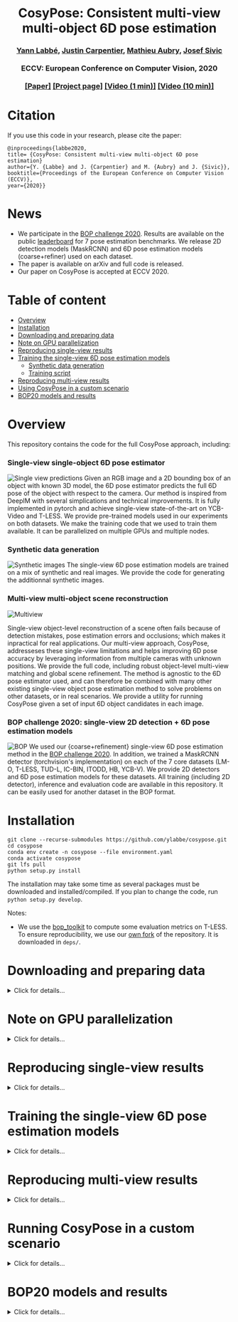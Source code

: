 <h1 align="center">
CosyPose: Consistent multi-view multi-object 6D pose estimation
</h1>

<div align="center">
<h3>
<a href="http://ylabbe.github.io">Yann Labbé</a>,
<a href="https://jcarpent.github.io/">Justin Carpentier</a>,
<a href="http://imagine.enpc.fr/~aubrym/">Mathieu Aubry</a>,
<a href="http://www.di.ens.fr/~josef/">Josef Sivic</a>
<br>
<br>
ECCV: European Conference on Computer Vision, 2020
<br>
<br>
<a href="https://arxiv.org/abs/2008.08465">[Paper]</a>
<a href="https://www.di.ens.fr/willow/research/cosypose/">[Project page]</a>
<a href="https://youtu.be/4QYyEvnrC_o">[Video (1 min)]</a>
<a href="https://youtu.be/MNH_Ez7bcP0">[Video (10 min)]</a>
</h3>
</div>


# Citation
If you use this code in your research, please cite the paper:

```
@inproceedings{labbe2020,
title= {CosyPose: Consistent multi-view multi-object 6D pose estimation}
author={Y. {Labbe} and J. {Carpentier} and M. {Aubry} and J. {Sivic}},
booktitle={Proceedings of the European Conference on Computer Vision (ECCV)},
year={2020}}
```

# News
- We participate in the [BOP challenge 2020](https://bop.felk.cvut.cz/challenges/bop-challenge-2020/). Results are available on the public [leaderboard](https://bop.felk.cvut.cz/leaderboards/) for 7 pose estimation benchmarks. We release 2D detection models (MaskRCNN) and 6D pose estimation models (coarse+refiner) used on each dataset.
- The paper is available on arXiv and full code is released.
- Our paper on CosyPose is accepted at ECCV 2020.

<!-- # TODO -->
<!-- - Add the script for visualization. -->
<!-- - Upload the BOP zip files to gdrive. -->

# Table of content
- [Overview](#overview)
- [Installation](#installation)
- [Downloading and preparing data](#downloading-and-preparing-data)
- [Note on GPU parallelization](#note-on-gpu-parallelization)
- [Reproducing single-view results](#reproducing-single-view-results)
- [Training the single-view 6D pose estimation models](#training-the-single-view-6D-pose-estimation-models)
  - [Synthetic data generation](#synthetic-data-generation)
  - [Training script](#training-script)
- [Reproducing multi-view results](#reproducing-multi-view-results)
- [Using CosyPose in a custom scenario](#using-cosypose-in-a-custom-scenario)
- [BOP20 models and results](#bop20-models-and-results)

# Overview
This repository contains the code for the full CosyPose approach, including:
### Single-view single-object 6D pose estimator
![Single view predictions](images/example_predictions.png)
  Given an RGB image and a 2D bounding box of an object with known 3D model, the 6D pose estimator predicts the full 6D pose of the object with respect to the camera. Our method is inspired from DeepIM with several simplications and technical improvements. It is fully implemented in pytorch and achieve single-view state-of-the-art on YCB-Video and T-LESS. We provide pre-trained models used in our experiments on both datasets. We make the training code that we used to train them available. It can be parallelized on multiple GPUs and multiple nodes.

###  Synthetic data generation
![Synthetic images](images/synthetic_images.png)
The single-view 6D pose estimation models are trained on a mix of synthetic and real images. We provide the code for generating the additionnal synthetic images.

### Multi-view multi-object scene reconstruction
![Multiview](images/multiview.png)

Single-view object-level reconstruction of a scene often fails because of detection mistakes, pose estimation errors and occlusions; which makes it inpractical for real applications. Our multi-view approach, CosyPose, addresseses these single-view limitations and helps improving 6D pose accuracy by leveraging information from multiple cameras with unknown positions. We provide the full code, including robust object-level multi-view matching and global scene refinement. The method is agnostic to the 6D pose estimator used, and can therefore be combined with many other existing single-view object pose estimation method to solve problems on other datasets, or in real scenarios. We provide a utility for running CosyPose given a set of input 6D object candidates in each image.


### BOP challenge 2020: single-view 2D detection + 6D pose estimation models
![BOP](images/bop_datasets.png)
We used our {coarse+refinement} single-view 6D pose estimation method in the [BOP challenge 2020](https://bop.felk.cvut.cz/challenges/bop-challenge-2020/). In addition, we trained a MaskRCNN detector (torchvision's implementation) on each of the 7 core datasets (LM-O, T-LESS, TUD-L, IC-BIN, ITODD, HB, YCB-V). We provide 2D detectors and 6D pose estimation models for these datasets. All training (including 2D detector), inference and evaluation code are available in this repository. It can be easily used for another dataset in the BOP format.


# Installation
```
git clone --recurse-submodules https://github.com/ylabbe/cosypose.git
cd cosypose
conda env create -n cosypose --file environment.yaml
conda activate cosypose
git lfs pull
python setup.py install
```
The installation may take some time as several packages must be downloaded and installed/compiled. If you plan to change the code, run `python setup.py develop`.

Notes:
- We use the [bop_toolkit](https://github.com/thodan/bop_toolkit) to compute some evaluation metrics on T-LESS. To ensure reproducibility, we use our [own fork](https://github.com/ylabbe/bop_toolkit_cosypose) of the repository. It is downloaded in `deps/`.


# Downloading and preparing data
<details>
<summary>Click for details...</summary>

All data used (datasets, models, results, ...) are stored in a directory `local_data` at the root of the repository. Create it with `mkdir local_data` or use a symlink if you want the data to be stored at a different place. We provide the utility `cosypose/scripts/download.py` for downloading required data and models. All of the files can also be [downloaded manually](https://drive.google.com/drive/folders/1JmOYbu1oqN81Dlj2lh6NCAMrC8pEdAtD?usp=sharing).

## BOP Datasets
For both T-LESS and YCB-Video, we use the datasets in the [BOP format](https://bop.felk.cvut.cz/datasets/). If you already have them on your disk, place them in `local_data/bop_datasets`. Alternatively, you can download it using :
```
python -m cosypose.scripts.download --bop_dataset=ycbv
python -m cosypose.scripts.download --bop_dataset=tless
```

Additionnal files that contain informations about the datasets used to fairly compare with prior works on both datasets.
```
python -m cosypose.scripts.download --bop_extra_files=ycbv
python -m cosypose.scripts.download --bop_extra_files=tless
```

We use [pybullet](https://pybullet.org/wordpress/) for rendering images which requires object models to be provided in the URDF format. We provide converted URDF files, they can be downloaded using:
```
python -m cosypose.scripts.download --urdf_models=ycbv
python -m cosypose.scripts.download --urdf_models=tless.cad
```

In the BOP format, the YCB objects `002_master_chef_can` and `040_large_marker` are considered symmetric, but not by previous works such as PoseCNN, PVNet and DeepIM. To ensure a fair comparison (using ADD instead of ADD-S for ADD-(S) for these objects), these objects must *not* be considered symmetric in the evaluation. To keep the uniformity of the models format, we generate a set of YCB objects `models_bop-compat_eval` that can be used to fairly compare our approach against previous works. You can download them directly:
```
python -m cosypose.scripts.download --ycbv_compat_models
```

Notes:
- The URDF files were obtained using these commands (requires `meshlab` to be installed):
```
python -m cosypose.scripts.convert_models_to_urdf --models=ycbv
python -m cosypose.scripts.convert_models_to_urdf --modles=tless.cad
```
- Compatibility models were obtained using the following script:
```
python -m cosypose.scripts.make_ycbv_compat_models
```

## Pre-trained models
The pre-trained models of the single-view pose estimator can be downloaded using:

```
# YCB-V Single-view refiner
python -m cosypose.scripts.download --model=ycbv-refiner-finetune--251020

# YCB-V Single-view refiner trained on synthetic data only 
# Only download this if you are interested in retraining the above model 
python -m cosypose.scripts.download --model=ycbv-refiner-syntonly--596719

# T-LESS coarse and refiner models 
python -m cosypose.scripts.download --model=tless-coarse--10219
python -m cosypose.scripts.download --model=tless-refiner--585928
```

## 2D detections
To ensure a fair comparison with prior works on both datasets, we use the same detections as DeepIM (from PoseCNN) on YCB-Video and the same as Pix2pose (from a RetinaNet model) on T-LESS. Download the saved 2D detections for both datasets using
```
python -m cosypose.scripts.download --detections=ycbv_posecnn

# SiSo detections: 1 detection with highest per score per class per image on all images
# Available for each image of the T-LESS dataset (primesense sensor)
# These are the same detections as used in Pix2pose's experiments
python -m cosypose.scripts.download --detections=tless_pix2pose_retinanet_siso_top1

# ViVo detections: All detections for a subset of 1000 images of T-LESS.
# Used in our multi-view experiments.
python -m cosypose.scripts.download --detections=tless_pix2pose_retinanet_vivo_all
```

If you are interested in re-training a detector, please see the BOP 2020 section.


Notes:
- The PoseCNN detections (and coarse pose estimates) on YCB-Video were extracted and converted from [these PoseCNN results](https://github.com/yuxng/YCB_Video_toolbox/blob/master/results_PoseCNN_RSS2018.zip).
- The Pix2pose detections were extracted using [pix2pose's](https://github.com/kirumang/Pix2Pose) code. We used the detection model from their paper, see [here](https://github.com/kirumang/Pix2Pose#download-pre-trained-weights). For the ViVo detections, their code was slightly modified. The code used to extract detections can be found [here](https://github.com/ylabbe/pix2pose_cosypose).

</details>

# Note on GPU parallelization
<details>
<summary>Click for details...</summary>

Training and evaluation code can be parallelized across multiple gpus and multiple machines using vanilla `torch.distributed`. This is done by simply starting multiple processes with the same arguments and assigning each process to a specific GPU via `CUDA_VISIBLE_DEVICES`. To run the processes on a local machine or on a SLUMR cluster, we use our own utility [job-runner](https://github.com/ylabbe/job-runner) but other similar tools such as [dask-jobqueue](https://github.com/dask/dask-jobqueue) or [submitit](https://github.com/facebookincubator/submitit) could be used. We provide instructions for single-node multi-gpu training, and for multi-gpu multi-node training on a SLURM cluster.

## Single gpu on a single node
```
# CUDA ID of GPU you want to use
export CUDA_VISIBLE_DEVICES=0
python -m cosypose.scripts.example_multigpu
```
where `scripts.example_multigpu` can be replaced by `scripts.run_pose_training` or `scripts.run_cosypose_eval` (see below for usage of training/evaluation scripts).

## Configuration of `job-runner` for multi-gpu usage
Change the path to the code directory, anaconda location and specify a temporary directory for storing job logs by modifying `job-runner-config.yaml'. If you have access to a SLURM cluster, specify the name of the queue, it's specifications (number of GPUs/CPUs per node) and the flags you typically use in a slurm script. Once you are done, run:
```
runjob-config job-runner-config.yaml
```

## Multi-gpu on a single node
```
# CUDA IDS of GPUs you want to use
export CUDA_VISIBLE_DEVICES=0,1
runjob --ngpus=2 --queue=local python -m cosypose.scripts.example_multigpu
```
The logs of the first process will be printed. You can check the logs of the other processes in the job directory.

## On a SLURM cluster
```
runjob --ngpus=8 --queue=gpu_p1  python -m cosypose.scripts.example_multigpu
```
</details>

# Reproducing single-view results
<details>
<summary>Click for details...</summary>

## YCB-Video
```
python -m cosypose.scripts.run_cosypose_eval --config ycbv
```
This will run the inference and evaluation on YCB-Video. We use our own implementation of the evaluation. We have checked that it matches the results from the original [matlab implementation](https://github.com/yuxng/YCB_Video_toolbox) for the AUC of ADD-S and AUC of ADD(-S) metrics. For example, you can see that the PoseCNN results are similar to the ones reported in the PoseCNN/DeepIM paper:
```
PoseCNN/AUC of ADD(-S): 0.613
```

The YCB-Video results and metrics can be downloaded directly:
```
python -m cosypose.scripts.download --result_id=ycbv-n_views=1--5154971130
```

## T-LESS
```
python -m cosypose.scripts.run_cosypose_eval --config tless-siso
```
This will run inference on the entire T-LESS dataset and print some metrics but not e_vsd<0.3 which is not supported in our code.
The results can also be downloaded:
```
python -m cosypose.scripts.download --result_id=tless-siso-n_views=1--684390594
```

To measure e_vsd<0.3, we use the BOP Toolkit. You can run it using:
```
python -m cosypose.scripts.run_bop_eval --result_id=tless-siso-n_views=1--684390594 --method=pix2pose_detections/refiner/iteration=4
```
This will create a `local_data/bop_predictions_csv/cosyposeXXXX-eccv2020_tless-test-primesense.csv` file in the BOP format and run evaluation. Intermediate metrics and final scores are saved in `local_data/bop_eval_outputs/cosposyXXXX-eccV2020_tless-test-primesense/`, where `XXXXX` correponds to a random number generated by the script.

The T-LESS SiSo results can also be downloaded directly:
```
python -m cosypose.scripts.download --bop_result_id=cosypose847205-eccv2020_tless-test-primesense
```

You can check the results match those from the paper:
```
cat local_data/bop_eval_outputs/cosypose847205-eccv2020_tless-test-primesense/error\=vsd_ntop\=1_delta\=15.000_tau\=20.000/scores_th\=0.300_min-visib\=0.100.json

{
  "gt_count": 69545,
  "mean_obj_recall": 0.6378486071644157,
  "mean_scene_recall": 0.6444110450903551,
  ...
  "recall": 0.632720209307857,
  ...
  "targets_count": 50452,
  "tp_count": 31922
}
```
Following other works, we reported `mean_obj_recall` in the paper.

## Single-view visualization
You can visualize the single-view predictions using [this](notebooks/visualize_singleview_predictions.ipynb) notebook as example.
</details>

# Training the single-view 6D pose estimation models
<details>
<summary>Click for details...</summary>

## Downloading synthetic images
The pose estimation models are trained on a mix of real images provided with the T-LESS/YCB-Video datasets and a set of images that we generated. For each dataset, we generated 1 million synthetic images. You can download these **large** datasets:
```
# 106 GB
python -m cosypose.scripts.download --synt_dataset=tless-1M

# 113 GB
python -m cosypose.scripts.download --synt_dataset=ycbv-1M
```
We provide below the instructions to generate these dataset locally if you are interested in using our synthetic data generation code.

## Synthetic data generation

### Textures for domain randomization
The synthetic training images are generated with some domain randomization. It includes adding textures to the background (and objects and T-LESS). We use a set of textures extracted from ShapeNet objects. Download the texture dataset:
```
python -m cosypose.scripts.download --texture_dataset
```

### Recording a synthetic dataset
The synthetic images are generated using multiple proceses managed by [dask](https://docs.dask.org/en/latest/setup/single-distributed.html). The synthetic training images can be generated using the following commands for both datasets:
```
export CUDA_VISIBLE_DEVICES=0
python -m cosypose.scripts.run_dataset_recording --config tless --local
python -m cosypose.scripts.run_dataset_recording --config ycbv --local
```
Make sure that enough space is available on your disk. We generate 1 million images which is around 120GB for each dataset. Note that we use a high number of synthetic images, but it may be possible to use fewer images. Please see directly the script `scripts/run_dataset_recording.py` for additionnal parameters. It is also possible to use [dask-jobqueue](https://jobqueue.dask.org/en/latest/) to generate the images on a cluster but we do not provide a simple configuration script for this at the moment. If you are interested in generating data using multiple machines on a cluster, you will have to modify dask-jobqueue's `Cluster` definition [here](cosypose/recording/record_dataset.py).

### Visualizing images of the dataset
You can visualize the images of the generated dataset using [this](notebooks/inspect_dataset.py) notebook. You can check that the ground truth prvided by a dataset is correct using [this](notebooks/render_dataset.py) notebook.


## Background images for data augmentation
We apply data augmentation to the training images. Data augmentation includes pasting random images of the pascal VOC dataset on the background of the scenes. You can download Pascal VOC using the following commands:
```
cd local_data
wget http://host.robots.ox.ac.uk/pascal/VOC/voc2012/VOCtrainval_11-May-2012.tar
tar -xvf VOCtrainval_11-May-2012.tar
```

## Training script
Once you have generated the synthetic data images and downloaded pascal VOC, you can run the training script. On YCB-Video, we train a coarse model on synthetic data only and fine-tune it on the synthetic + real images. On T-LESS, we train a coarse and refinement model and synthetic + provided real images of isolated objects directly from scratch. In our experiments, all models are trained using the same procedure on 32 GPUs.

```
runjob --ngpus=32 python -m cosypose.scripts.run_pose_training --config ycbv-refiner-syntonly
runjob --ngpus=32 python -m cosypose.scripts.run_pose_training --config ycbv-refiner-finetune
runjob --ngpus=32 python -m cosypose.scripts.run_pose_training --config tless-coarse
runjob --ngpus=32 python -m cosypose.scripts.run_pose_training --config tless-refiner
```

You can visualize the logs of the provided models in [this](notebooks/paper_training_logs.ipynb) notebook. 

![Logs](images/screenshot_logs.png)

You can add the `run_id` of each model that are your are training to visualize training metrics.

Notes:
- While we used 32 GPUs in our experiments, the training script can be ran with any number of GPUs. It will just be slower and the overall batch size will be smaller. We have not studied the impact of batch size on final performance of the model. On 32 NVIDIA V100, training a model takes approximately 10 hours. Note that the models are trained from scratch on all the objects of each dataset simulatenously.
- If you are interested in training with limited resources, you could consider the following changes to the code: (a) use a smaller backbone, e.g. flownet, resnet18 or resnet34, (b) train for fewer iterations, (c) start from one of our pre-trained models. All the parameters are defined in `cosypose/scripts/run_pose_training.py`. If you are trying to train with limited resources or on your own dataset and datas, please do not hesitate to share your experience, by opening an issue or by sending an email !
- We run evaluation of the models a few times during training. You can disable it by adding the flag `--no-eval` to speed up training. Note that the we do not use the evaluation metrics to find the best model since no official validation splits are available for YCB-Video/T-LESS. We always report results for the model obtained at the end of the training.

</details>

# Reproducing multi-view results
<details>
<summary>Click for details...</summary>

The following scripts will run the full CosyPose pipeline (single-view predictions + multi-view scene reconstruction), compute the metrics reported in the paper and save the results to a directory in `local_data/results/`.
```
export CUDA_VISIBLE_DEVICES=0
python -m cosypose.scripts.run_cosypose_eval --config tless-vivo --nviews=4
python -m cosypose.scripts.run_cosypose_eval --config tless-vivo --nviews=8
python -m cosypose.scripts.run_cosypose_eval --config ycbv --nviews=5
```
Note that the inference and evaluation can be sped up using `runjob` if you have access to multiple GPUs. The mAP@ADD-S<0.1d and AUC of ADD-S metrics are computed using our own code since they are not supported by the BOP toolkit. We refer to the appendix of the main paper for more details on these metrics.

The results can be also downloaded directly:
```
# YCB-Video 5 views
python -m cosypose.scripts.download --result_id=ycbv-n_views=5--8073381555 

# T-LESS ViVo 4 views
python -m cosypose.scripts.download --result_id=tless-vivo-n_views=4--2731943061

# T-LESS ViVo 8 views
python -m cosypose.scripts.download --result_id=tless-vivo-n_views=8--2322743008
```

On T-LESS ViVo, the evsd<0.3 and ADD-S<0.1d metrics are computed using the BOP toolkit, for example for computing the multi-view results for ViVo 8 views:
```
python -m cosypose.scripts.run_bop_eval  --results  tless-vivo-n_views=8--2322743008 --method pix2pose_detections/ba_output+all_cand --vivo
```
The `ba_output+all_cand` predictions correspond to the output of CosyPose concatenated to all the single-view candidates as explained in the experiment section of the paper. The single-view candidates have strictly lower score than the multi-view predictions, which means that single-view estimates are used for evaluation only if there are no multi-view predictions for an object, e.g. typically because a camera cannot be placed with respect to the scene because there are too few inlier candidates.

We also provide the BOP evaluation results that we computed and reported in the paper:
```
# T-LESS ViVo 1 view
python -m cosypose.scripts.download --bop_results=cosypose68486-eccv2020_tless-test-primesense

# T-LESS ViVo 4 views
python -m cosypose.scripts.download --bop_results=cosypose615294-eccv2020_tless-test-primesense

# T-LESS ViVo 8 views
python -m cosypose.scripts.download --bop_result_id=cosypose114533-eccv2020_tless-test-primesense
```

## Multi-view visualization
You can use [this](notebooks/visualize_multiview_predictions.ipynb) notebook to visualize the multi-view results on YCB-Video and T-LESS and generate the 3D visualization GIFs.

![plots_cosypose](images/screenshot_plots_cosypose.png)

![GIF](notebooks/gifs/scene_ds=tless.primesense.test.bop19-scene=16-nviews=8-scene_group=105.gif)


</details>

# Running CosyPose in a custom scenario
<details>
<summary>Click for details...</summary>

Stage 2 and 3 of CosyPose are agnostic to the 6D pose estimator used, and can therefore be combined with many other existing single-view object pose estimation method to solve problems on other datasets, or for real applications. We provide a utility for running CosyPose given a set of input 6D object candidates in each image.

If you are willing to combine CosyPose with your own pose estimator, you will need to provide the following:
- The 3D models of the objects considered and their associated symmetries. The models should be provided in a format similar to the BOP format in a `models` directory.
- A set of input 6D object candidates in each image `candidates.csv`. We use the same convention as the BOP format, but all the candidates in this file must be provided for a unique scene (a single 3D reconstruction) in different views.
- The intrinsics parameters of the cameras of each view in a file `scene_camera.json` following the BOP format.
<!-- - [Optional], a `urdfs` directory which contains the `models` converted to `urdfs` (using only objs mesh for pybullet). for visualization -->

Use these commands to create a custom scenario with T-LESS objects and run CosyPose on it:
```
cd local_data
mkdir -p custom_scenarios/example
ln -s $(pwd)/bop_datasets/tless/models custom_scenarios/example

export CUDA_VISIBLE_DEVICES=0
python -m cosypose.scripts.download --example_scenario
python -m cosypose.scripts.run_custom_scenario --scenario=example
```

This will generate the following files:
- `results/subscene=0/predicted_scene.json` a set of predicted objects and cameras with their associated poses in a common reference frame.
- `results/subscene=0/scene_reprojected.csv` poses of predicted objects expressed in camera frames, in the BOP format.
<!-- - [If urdfs are provided] `results/subscene=0/visualizations.png` a figure which shows the input candidates and the projected scene in each view. -->
<!-- - [If urdfs are provided] `results/subscene=0/visualization.gif` a visualization GIF of the predicted scene in 3D. -->

You can use this as an example to check the different formats in which the informations should be provided.

Notes:
- This is experimental. The default parameters for the pipeline should give good results in many scenarios (we use the same on YCB-Video and T-LESS) but we have yet not conducted experiments in many custom scenarios. If you are trying to apply CosyPose to your own 6D pose estimations and encounter any issues or would like to obtain better results, please consider sharing your experience, I would be very happy to help you.

- The script is quite slow to run for a single scene because all models need to be loaded and the first cuda call with pytorch is always slow. If you would like to use this for an application, consider using directly the API of the `MultiviewScenePredictor` in your own code. You can use the script `scripts/run_custom_scenario.py` as an example on how to use it.

- While the object candidate matching stage (stage 2 of CosyPose) is fairly optimized using a combination of C++ and fully batched operations in pytorch on GPU, the stage 3 (global scene refinement via object-level bundle adjustment) could largely be sped up. The implementation would benefit from being written in C++ with a standard optimization framework instead of using pytorch to compute full jacobians for Levenberg-Marquart. If you find this stage to be too slow for your problem/application, please open an issue or let me know. If there is demand for a faster implementation, I may provide it in the future.

</details>

# BOP20 models and results
<details>
<summary>Click for details...</summary>

We provide the training code that we used to train single-view single-object pose estimation models on the 7 core datasets (LM-O, TLESS, TUD-L, IC-BIN, ITODD, HB, YCB-V) and pre-trained detector and pose estimation models. Note that these models are different from the ones used in the paper. The differences with the models used in the paper are the following:
- In the paper, we use already available detectors for T-LESS and YCB-Video. For the BOP20 challenge, we trained our own detectors on each dataset.
- Detection and pose estimation models are trained using PBR synthetic images provided with the BOP challenge instead of using our own synthetic data to make it easier to compare fairly with the other approaches.
- In the BOP20 challenge results, the initialization of the pose provided to the coarse model is slightly different. First, the canonical orientation has been changed to have the z-axis parallel to the camera instead of having the x-axis parallel to the camera, a position with z-axis upward and parallel to the camera makes the overall shape and details of the objects more visible. Second, instead of fixing the z value of the canonical translation to 1 meter, we compute a guess of object depth using the height and width of the 2D bounding box and the 3D model. This makes the method more general as the canonical depth is always within a reasonable range of the correct depth even if the object is very far from the camera.

Even though the challenge is focused on single-view pose estimation, we also reported multi-view results on YCB-Video, T-LESS and HB for 4 and 8 views.

## Downloading BOP datasets
```
python -m cosypose.scripts.download --bop_dataset=DATASET --pbr_training_images
python -m cosypose.scripts.download --urdf_models=DATASET
```
for DATASET={hb,icbin,itodd,lm,lmo,tless,tudl,ycbv}. If you are not interested in training the models, you can remove the flag --pbr_training_images and you can omit lm.

## Pre-trained models
You can download all the models that we trained for the challenge using our downloading script:
```
python -m cosypose.scripts.download --model=model_id
```
where model_id is given by the table below:


| Dataset | Model type | Training images | `model_id`                           |
|---------|------------|-----------------|--------------------------------------|
| hb      | detector   | PBR             | detector-bop-hb-pbr--497808          |
| hb      | coarse     | PBR             | coarse-bop-hb-pbr--7075              |
| hb      | refiner    | PBR             | refiner-bop-hb-pbr--247731           |
|         |            |                 |                                      |
| icbin   | detector   | PBR             | detector-bop-icbin-pbr--947409       |
| icbin   | coarse     | PBR             | coarse-bop-icbin-pbr--915044         |
| icbin   | refiner    | PBR             | refiner-bop-icbin-pbr--841882        |
|         |            |                 |                                      |
| lmo     | detector   | PBR             | detector-bop-lmo-pbr--517542         |
| lmo     | coarse     | PBR             | coarse-bop-lmo-pbr--707448           |
| lmo     | refiner    | PBR             | refiner-bop-lmo-pbr--325214          |
|         |            |                 |                                      |
| itodd   | detector   | PBR             | detector-bop-itodd-pbr--509908       |
| itodd   | coarse     | PBR             | coarse-bop-itodd-pbr--681884         |
| itodd   | refiner    | PBR             | refiner-bop-itodd-pbr--834427        |
|         |            |                 |                                      |
| tless   | detector   | PBR             | detector-bop-tless-pbr--873074       |
| tless   | coarse     | PBR             | coarse-bop-tless-pbr--506801         |
| tless   | refiner    | PBR             | refiner-bop-tless-pbr--233420        |
| tless   | detector   | SYNT+REAL       | detector-bop-tless-synt+real--452847 |
| tless   | coarse     | SYNT+REAL       | coarse-bop-tless-synt+real--160982   |
| tless   | refiner    | SYNT+REAL       | refiner-bop-tless-synt+real--88131   |
|         |            |                 |                                      |
| tudl    | detector   | PBR             | detector-bop-tudl-pbr--728047        |
| tudl    | coarse     | PBR             | coarse-bop-tudl-pbr--373484          |
| tudl    | refiner    | PBR             | refiner-bop-tudl-pbr--487212         |
| tudl    | detector   | SYNT+REAL       | detector-bop-tudl-synt+real--298779  |
| tudl    | coarse     | SYNT+REAL       | coarse-bop-tudl-synt+real--610074    |
| tudl    | refiner    | SYNT+REAL       | refiner-bop-tudl-synt+real--423239   |
|         |            |                 |                                      |
| ycbv    | detector   | PBR             | detector-bop-ycbv-pbr--970850        |
| ycbv    | coarse     | PBR             | coarse-bop-ycbv-pbr--724183          |
| ycbv    | refiner    | PBR             | refiner-bop-ycbv-pbr--604090         |
| ycbv    | detector   | SYNT+REAL       | detector-bop-ycbv-synt+real--292971  |
| ycbv    | coarse     | SYNT+REAL       | coarse-bop-ycbv-synt+real--822463    |
| ycbv    | refiner    | SYNT+REAL       | refiner-bop-ycbv-synt+real--631598   |


The detectors are MaskRCNN models with resnet50 FPN backbone. PBR corresponds to training only on provided synthetic images. SYNT+REAL corresponds to training on all available synthetic and real images when available (only for tless, tudl and ycbv). SYNT+REAL models are pre-trained from PBR.

If you want to use all the models for a complete evaluation:
```
python -m cosypose.scripts.download --all_bop20_models
```

## Running inference
The following commands will reproduce the results that we reported on the [leaderboard](https://bop.felk.cvut.cz/leaderboards/) for all the datasets:
```
# CosyPose-ECCV20-PBR-1VIEW	
python -m cosypose.scripts.run_bop_inference --config bop-pbr

# CosyPose-ECCV20-SYNT+REAL-1VIEW
python -m cosypose.scripts.run_bop_inference --config bop-synt+real

# CosyPose-ECCV20-SYNT+REAL-1VIEW-ICP	
python -m cosypose.scripts.run_bop_inference --config bop-synt+real --icp

# CosyPose-ECCV20-SYNT+REAL-4VIEWS	
python -m cosypose.scripts.run_bop_inference --config bop-synt+real --nviews=4

# CosyPose-ECCV20-SYNT+REAL-8VIEWS	
python -m cosypose.scripts.run_bop_inference --config bop-synt+real --nviews=8
```
The inference script is compatible with `runjob`.

Inference results on all datasets can be downloaded directly:
```
python -m cosypose.scripts.download --result_id=result_id
```
where result_id is given by the table below

| BOP20 method name                   | `result_id`                    |
|-------------------------------------|--------------------------------|
| CosyPose-ECCV20-PBR-1VIEW           | bop-pbr--223026                |
| CosyPose-ECCV20-SYNT+REAL-1VIEW     | bop-synt+real--815712          |
| CosyPose-ECCV20-SYNT+REAL-1VIEW-ICP | bop-synt+real-icp--121351      |
| CosyPose-ECCV20-SYNT+REAL-4VIEWS    | bop-synt+real-nviews=4--419066 |
| CosyPose-ECCV20-SYNT+REAL-8VIEWS    | bop-synt+real-nviews=8--763684 |

If you want to download everything:
```
python -m cosypose.scripts.download --all_bop20_results
```

Notes:
- The ICP refiner was adapted from [Pix2Pose code](https://github.com/kirumang/Pix2Pose/blob/843effe0097e9982f4b07dd90b04ede2b9ee9294/tools/5_evaluation_bop_icp3d.py#L57). Be careful if you want to use it, it slightly decrease performance over RGB-only on T-LESS instead of improving the results. Qualitative results show a misalignment of many objects after ICP, there is likely a small bug with my version but I haven't had time to go in detail. Note that our method and paper are focused on the RGB-only setting.

<!-- ## Visualizing results -->
<!-- TODO -->
<!-- Inference results can be visualized on each dataset, please see this notebook for an example. -->

## Running evaluation
You can run locally the evaluation on the publicly available test sets:
```
python -m cosypose.scripts.run_bop20_eval_multi --result_id=result_id --method=method
```
where method is `maskrcnn_detections/refiner/iteration=4` for single-view, `maskrcnn_detections/icp` when ICP is ran, and `maskrcnn_detections/multiview` for multi-view (n_views > 1).

If you are only interested in generating the bop predictions file suitable for submission to the website, you can run
```
python -m cosypose.scripts.run_bop20_eval_multi --result_id=result_id --method=method --convert_only
```

## Training details

### Detection
We use torchvision's MaskRCNN implementation for the detection. The models were trained using:
```
runjob --ngpus=32 python -m cosypose.scripts.run_detector_training --config bop-DATASET-TRAINING_IMAGES
```
where DATASET={lmo,tless,tudl,icbin,itodd,hb,ycbv} and TRAINING_IMAGES={pbr,synt+real} (synt+real only for datasets where real images are available: tless, tudl and ycbv).

### Pose estimation
```
runjob --ngpus=32 python -m cosypose.scripts.run_pose_training --config bop-DATASET-TRAINING_IMAGES-MODEL_TYPE
```
where MODEL_TYPE={coarse,refiner}.

</details>

<!-- TODO -->
<!-- Training logs are available in [this](notebooks/bop20_training_logs.ipynb) notebook. -->
